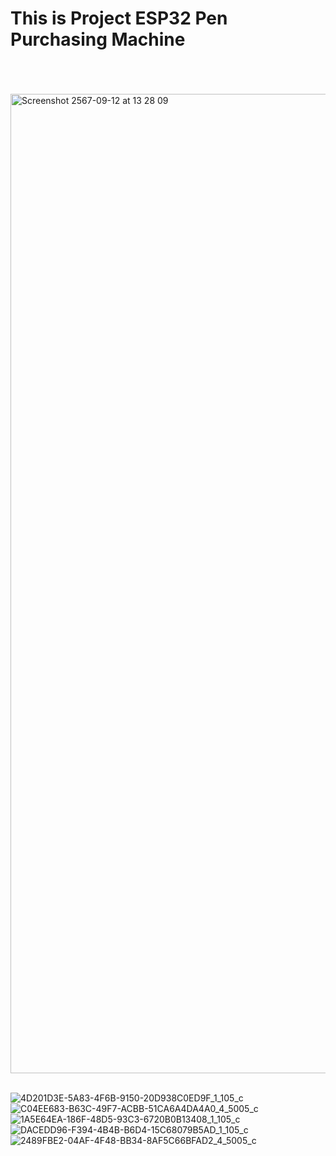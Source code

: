 <h1>This is Project ESP32 Pen Purchasing Machine </h1>
<br>
<br>
<br>
<img width="1567" alt="Screenshot 2567-09-12 at 13 28 09" src="https://github.com/user-attachments/assets/7d01bb1e-367c-4e41-b702-de5b7ce2bf36">
<br>
<br>

![4D201D3E-5A83-4F6B-9150-20D938C0ED9F_1_105_c](https://github.com/user-attachments/assets/8f115d26-956d-4090-bcd6-de8adb0712a2)
![C04EE683-B63C-49F7-ACBB-51CA6A4DA4A0_4_5005_c](https://github.com/user-attachments/assets/d809819b-c9fa-4795-ad80-193c2e2f0d94)
![1A5E64EA-186F-48D5-93C3-6720B0B13408_1_105_c](https://github.com/user-attachments/assets/023c02ab-9ba3-4010-a7c0-f7e2f19729f6)
![DACEDD96-F394-4B4B-B6D4-15C68079B5AD_1_105_c](https://github.com/user-attachments/assets/eb16e6fe-dc35-46a6-bd1d-645e51d22f66)
![2489FBE2-04AF-4F48-BB34-8AF5C66BFAD2_4_5005_c](https://github.com/user-attachments/assets/de58a4c2-e368-4d38-a103-0451afef634b)
